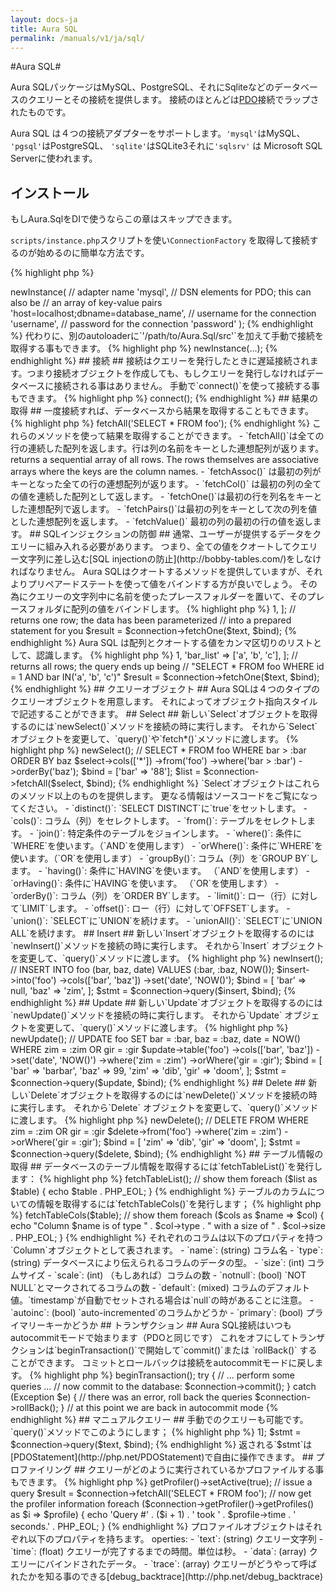 ```yaml
---
layout: docs-ja
title: Aura SQL
permalink: /manuals/v1/ja/sql/
---
```


#Aura SQL#

Aura SQLパッケージはMySQL、PostgreSQL、それにSqliteなどのデータベースのクエリーとその接続を提供します。
接続のほとんどは[PDO](http://php.net/PDO)接続でラップされたものです。

Aura SQL は４つの接続アダプターをサポートします。`'mysql'`はMySQL、 `'pgsql'`はPostgreSQL、
 `'sqlite'`はSQLite3それに`'sqlsrv'` は Microsoft SQL Serverに使われます。


## インストール ##

もしAura.SqlをDIで使うならこの章はスキップできます。

`scripts/instance.php`スクリプトを使い`ConnectionFactory` を取得して接続するのが始めるのに簡単な方法です。

{% highlight php %}
<?php
$connection_factory = include '/path/to/Aura.Sql/scripts/instance.php';
$connection = $connection_factory->newInstance(
    
    // adapter name
    'mysql',
    
    // DSN elements for PDO; this can also be
    // an array of key-value pairs
    'host=localhost;dbname=database_name',
    
    // username for the connection
    'username',
    
    // password for the connection
    'password'
);
{% endhighlight %}

代わりに、別のautoloaderに`'/path/to/Aura.Sql/src'`を加えて手動で接続を取得する事もできます。

{% highlight php %}    
<?php
use Aura\Sql\ConnectionFactory;
$connection_factory = new ConnectionFactory;
$connection = $connection_factory->newInstance(...);
{% endhighlight %}

## 接続 ##

接続はクエリーを発行したときに遅延接続されます。つまり接続オブジェクトを作成しても、もしクエリーを発行しなければデータベースに接続される事はありません。

手動で`connect()`を使って接続する事もできます。

{% highlight php %}
<?php
$connection->connect();
{% endhighlight %}

## 結果の取得 ##

一度接続すれば、データベースから結果を取得することもできます。

{% highlight php %}
<?php
// returns all rows
$result = $connection->fetchAll('SELECT * FROM foo');
{% endhighlight %}

これらのメソッドを使って結果を取得することができます。

- `fetchAll()`は全ての行の連続した配列を返します。行は列の名前をキーとした連想配列が返ります。

 returns a sequential array of all rows. The rows themselves are
  associative arrays where the keys are the column names.

- `fetchAssoc()` は最初の列がキーとなった全ての行の連想配列が返ります。

- `fetchCol()` は最初の列の全ての値を連続した配列として返します。

- `fetchOne()`は最初の行を列名をキーとした連想配列で返します。

- `fetchPairs()`は最初の列をキーとして次の列を値とした連想配列を返します。

- `fetchValue()` 最初の列の最初の行の値を返します。

## SQLインジェクションの防御 ##

通常、ユーザーが提供するデータをクエリーに組み入れる必要があります。
つまり、全ての値をクオートしてクエリー文字列に差し込む[SQL injectionの防止](http://bobby-tables.com/)をしなければなりません。

Aura SQLはクオートするメソッドを提供していますが、それよりプリペアードステートを使って値をバインドする方が良いでしょう。
その為にクエリーの文字列中に名前を使ったプレースフォルダーを置いて、そのプレースフォルダに配列の値をバインドします。

{% highlight php %}
<?php
// the text of the query
$text = 'SELECT * FROM foo WHERE id = :id';

// values to bind to query placeholders
$bind = [
    'id' => 1,
];

// returns one row; the data has been parameterized
// into a prepared statement for you
$result = $connection->fetchOne($text, $bind);
{% endhighlight %}

Aura SQL は配列とクオートする値をカンマ区切りのリストとして、認識します。

{% highlight php %}
<?php
// the text of the query
$text = 'SELECT * FROM foo WHERE id = :id AND bar IN(:bar_list)';
    
// values to bind to query placeholders
$bind = [
    'id' => 1,
    'bar_list' => ['a', 'b', 'c'],
];

// returns all rows; the query ends up being
// "SELECT * FROM foo WHERE id = 1 AND bar IN('a', 'b', 'c')"
$result = $connection->fetchOne($text, $bind);
{% endhighlight %}

## クエリーオブジェクト ##

Aura SQLは４つのタイプのクエリーオブジェクトを用意します。
それによってオブジェクト指向スタイルで記述することができます。

## Select ##

新しい`Select`オブジェクトを取得するのには`newSelect()`メソッドを接続の時に実行します。
それから`Select` オブジェクトを変更して、`query()`や`fetch*()`メソッドに渡します。

{% highlight php %}
<?php
// create a new Select object
$select = $connection->newSelect();

// SELECT * FROM foo WHERE bar > :bar ORDER BY baz
$select->cols(['*'])
       ->from('foo')
       ->where('bar > :bar')
       ->orderBy('baz');

$bind = ['bar' => '88'];

$list = $connection->fetchAll($select, $bind);
{% endhighlight %}

`Select`オブジェクトはこれらのメソッド以上のものを提供します。
更なる情報はソースコードをご覧になってください。

- `distinct()`: `SELECT DISTINCT`に`true`をセットします。

- `cols()`: コラム（列）をセレクトします。

- `from()`: テーブルをセレクトします。

- `join()`: 特定条件のテーブルをジョインします。

- `where()`: 条件に`WHERE`を使います。（`AND`を使用します）

- `orWhere()`: 条件に`WHERE`を使います。（`OR`を使用します）

- `groupBy()`: コラム（列）を`GROUP BY`します。

- `having()`: 条件に`HAVING`を使います。 （`AND`を使用します）

- `orHaving()`: 条件に`HAVING`を使います。 （`OR`を使用します）

- `orderBy()`: コラム（列）を`ORDER BY`します。

- `limit()`: ロー（行）に対して`LIMIT`します。

- `offset()`: ロー（行）に対して`OFFSET`します。

- `union()`: `SELECT`に`UNION`を続けます。

- `unionAll()`: `SELECT`に`UNION ALL`を続けます。

## Insert ##

新しい`Insert`オブジェクトを取得するのには`newInsert()`メソッドを接続の時に実行します。
それから`Insert` オブジェクトを変更して、`query()`メソッドに渡します。

{% highlight php %}
<?php
// create a new Insert object
$insert = $connection->newInsert();

// INSERT INTO foo (bar, baz, date) VALUES (:bar, :baz, NOW());
$insert->into('foo')
       ->cols(['bar', 'baz'])
       ->set('date', 'NOW()');

$bind = [
    'bar' => null,
    'baz' => 'zim',
];

$stmt = $connection->query($insert, $bind);
{% endhighlight %}

## Update ##

新しい`Update`オブジェクトを取得するのには`newUpdate()`メソッドを接続の時に実行します。
それから`Update` オブジェクトを変更して、`query()`メソッドに渡します。


{% highlight php %}
<?php
// create a new Update object
$update = $connection->newUpdate();

// UPDATE foo SET bar = :bar, baz = :baz, date = NOW() WHERE zim = :zim OR gir = :gir
$update->table('foo')
       ->cols(['bar', 'baz'])
       ->set('date', 'NOW()')
       ->where('zim = :zim')
       ->orWhere('gir = :gir');

$bind = [
    'bar' => 'barbar',
    'baz' => 99,
    'zim' => 'dib',
    'gir' => 'doom',
];

$stmt = $connection->query($update, $bind);
{% endhighlight %}

## Delete ##

新しい`Delete`オブジェクトを取得するのには`newDelete()`メソッドを接続の時に実行します。
それから`Delete` オブジェクトを変更して、`query()`メソッドに渡します。

{% highlight php %}
<?php
// create a new Delete object
$delete = $connection->newDelete();

// DELETE FROM WHERE zim = :zim OR gir = :gir
$delete->from('foo')
       ->where('zim = :zim')
       ->orWhere('gir = :gir');

$bind = [
    'zim' => 'dib',
    'gir' => 'doom',
];

$stmt = $connection->query($delete, $bind);
{% endhighlight %}

## テーブル情報の取得 ##

データベースのテーブル情報を取得するには`fetchTableList()`を発行します：

{% highlight php %}
<?php
// get the list of tables
$list = $connection->fetchTableList();

// show them
foreach ($list as $table) {
    echo $table . PHP_EOL;
}
{% endhighlight %}

テーブルのカラムについての情報を取得するには`fetchTableCols()`を発行します；

{% highlight php %}
<?php
// the table to get cols for
$table = 'foo';

// get the cols
$cols = $connection->fetchTableCols($table);

// show them
foreach ($cols as $name => $col) {
    echo "Column $name is of type "
       . $col->type
       . " with a size of "
       . $col->size
       . PHP_EOL;
}
{% endhighlight %}

それぞれのコラムは以下のプロパティを持つ`Column`オブジェクトとして表されます。

- `name`: (string) コラム名

- `type`: (string) データベースにより伝えられるコラムのデータの型。

- `size`: (int) コラムサイズ

- `scale`: (int) （もしあれば）コラムの数

- `notnull`: (bool) `NOT NULL`とマークされてるコラムの数

- `default`: (mixed) コラムのデフォルト値。`timestamp`が自動でセットされる場合は`null`の時があることに注意。

- `autoinc`: (bool) `auto-incremented`のコラムかどうか

- `primary`: (bool) プライマリーキーかどうか

## トランザクション ##

Aura SQL接続はいつもautocommitモードで始まります（PDOと同じです）
これをオフにしてトランザクションは`beginTransaction()`で開始して`commit()`または `rollBack()` することができます。
コミットとロールバックは接続をautocommitモードに戻します。

{% highlight php %}
<?php
// turn off autocommit and start a transaction
$connection->beginTransaction();

try {
    // ... perform some queries ...
    // now commit to the database:
    $connection->commit();
} catch (Exception $e) {
    // there was an error, roll back the queries
    $connection->rollBack();
}

// at this point we are back in autocommit mode
{% endhighlight %}
    
## マニュアルクエリー ##

手動でのクエリーも可能です。`query()`メソッドでこのようにします；

{% highlight php %}
<?php
$text = "SELECT * FROM foo WHERE id = :id";
$bind = ['id' => 1];
$stmt = $connection->query($text, $bind);
{% endhighlight %}

返される`$stmt`は[PDOStatement](http://php.net/PDOStatement)で自由に操作できます。

## プロファイリング ##

クエリーがどのように実行されているかプロファイルする事もできます。

{% highlight php %}
<?php
// turn on the profiler
$connection->getProfiler()->setActive(true);

// issue a query
$result = $connection->fetchAll('SELECT * FROM foo');

// now get the profiler information
foreach ($connection->getProfiler()->getProfiles() as $i => $profile) {
    echo 'Query #' . ($i + 1)
       . ' took ' . $profile->time . ' seconds.'
       . PHP_EOL;
}
{% endhighlight %}

プロファイルオブジェクトはそれぞれ以下のプロパティを持ちます。 operties:

- `text`: (string) クエリー文字列

- `time`: (float) クエリーが完了するまでの時間。単位は秒。

- `data`: (array) クエリーにバインドされたデータ。

- `trace`: (array) クエリーがどうやって呼ばれたかを知る事のできる[debug_backtrace](http://php.net/debug_backtrace)